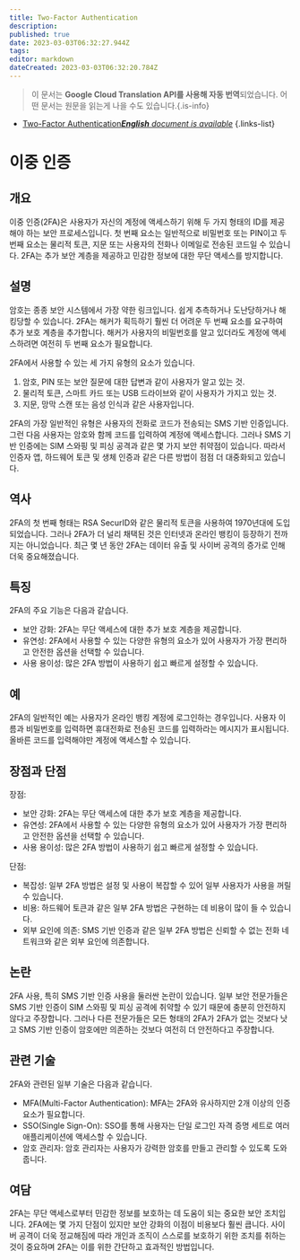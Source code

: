```yaml
---
title: Two-Factor Authentication
description: 
published: true
date: 2023-03-03T06:32:27.944Z
tags: 
editor: markdown
dateCreated: 2023-03-03T06:32:20.784Z
---
```


> 이 문서는 **Google Cloud Translation API를 사용해 자동 번역**되었습니다.
어떤 문서는 원문을 읽는게 나을 수도 있습니다.{.is-info}



- [Two-Factor Authentication***English** document is available*](/en/Knowledge-base/Dictionary/two-factor-authentication)
{.links-list}
# 이중 인증

## 개요

이중 인증(2FA)은 사용자가 자신의 계정에 액세스하기 위해 두 가지 형태의 ID를 제공해야 하는 보안 프로세스입니다. 첫 번째 요소는 일반적으로 비밀번호 또는 PIN이고 두 번째 요소는 물리적 토큰, 지문 또는 사용자의 전화나 이메일로 전송된 코드일 수 있습니다. 2FA는 추가 보안 계층을 제공하고 민감한 정보에 대한 무단 액세스를 방지합니다.

## 설명

암호는 종종 보안 시스템에서 가장 약한 링크입니다. 쉽게 추측하거나 도난당하거나 해킹당할 수 있습니다. 2FA는 해커가 획득하기 훨씬 더 어려운 두 번째 요소를 요구하여 추가 보호 계층을 추가합니다. 해커가 사용자의 비밀번호를 알고 있더라도 계정에 액세스하려면 여전히 두 번째 요소가 필요합니다.

2FA에서 사용할 수 있는 세 가지 유형의 요소가 있습니다.

1. 암호, PIN 또는 보안 질문에 대한 답변과 같이 사용자가 알고 있는 것.
2. 물리적 토큰, 스마트 카드 또는 USB 드라이브와 같이 사용자가 가지고 있는 것.
3. 지문, 망막 스캔 또는 음성 인식과 같은 사용자입니다.

2FA의 가장 일반적인 유형은 사용자의 전화로 코드가 전송되는 SMS 기반 인증입니다. 그런 다음 사용자는 암호와 함께 코드를 입력하여 계정에 액세스합니다. 그러나 SMS 기반 인증에는 SIM 스와핑 및 피싱 공격과 같은 몇 가지 보안 취약점이 있습니다. 따라서 인증자 앱, 하드웨어 토큰 및 생체 인증과 같은 다른 방법이 점점 더 대중화되고 있습니다.

## 역사

2FA의 첫 번째 형태는 RSA SecurID와 같은 물리적 토큰을 사용하여 1970년대에 도입되었습니다. 그러나 2FA가 더 널리 채택된 것은 인터넷과 온라인 뱅킹이 등장하기 전까지는 아니었습니다. 최근 몇 년 동안 2FA는 데이터 유출 및 사이버 공격의 증가로 인해 더욱 중요해졌습니다.

## 특징

2FA의 주요 기능은 다음과 같습니다.

- 보안 강화: 2FA는 무단 액세스에 대한 추가 보호 계층을 제공합니다.
- 유연성: 2FA에서 사용할 수 있는 다양한 유형의 요소가 있어 사용자가 가장 편리하고 안전한 옵션을 선택할 수 있습니다.
- 사용 용이성: 많은 2FA 방법이 사용하기 쉽고 빠르게 설정할 수 있습니다.

## 예

2FA의 일반적인 예는 사용자가 온라인 뱅킹 계정에 로그인하는 경우입니다. 사용자 이름과 비밀번호를 입력하면 휴대전화로 전송된 코드를 입력하라는 메시지가 표시됩니다. 올바른 코드를 입력해야만 계정에 액세스할 수 있습니다.

## 장점과 단점

장점:

- 보안 강화: 2FA는 무단 액세스에 대한 추가 보호 계층을 제공합니다.
- 유연성: 2FA에서 사용할 수 있는 다양한 유형의 요소가 있어 사용자가 가장 편리하고 안전한 옵션을 선택할 수 있습니다.
- 사용 용이성: 많은 2FA 방법이 사용하기 쉽고 빠르게 설정할 수 있습니다.

단점:

- 복잡성: 일부 2FA 방법은 설정 및 사용이 복잡할 수 있어 일부 사용자가 사용을 꺼릴 수 있습니다.
- 비용: 하드웨어 토큰과 같은 일부 2FA 방법은 구현하는 데 비용이 많이 들 수 있습니다.
- 외부 요인에 의존: SMS 기반 인증과 같은 일부 2FA 방법은 신뢰할 수 없는 전화 네트워크와 같은 외부 요인에 의존합니다.

## 논란

2FA 사용, 특히 SMS 기반 인증 사용을 둘러싼 논란이 있습니다. 일부 보안 전문가들은 SMS 기반 인증이 SIM 스와핑 및 피싱 공격에 취약할 수 있기 때문에 충분히 안전하지 않다고 주장합니다. 그러나 다른 전문가들은 모든 형태의 2FA가 2FA가 없는 것보다 낫고 SMS 기반 인증이 암호에만 의존하는 것보다 여전히 더 안전하다고 주장합니다.

## 관련 기술

2FA와 관련된 일부 기술은 다음과 같습니다.

- MFA(Multi-Factor Authentication): MFA는 2FA와 유사하지만 2개 이상의 인증 요소가 필요합니다.
- SSO(Single Sign-On): SSO를 통해 사용자는 단일 로그인 자격 증명 세트로 여러 애플리케이션에 액세스할 수 있습니다.
- 암호 관리자: 암호 관리자는 사용자가 강력한 암호를 만들고 관리할 수 있도록 도와줍니다.

## 여담

2FA는 무단 액세스로부터 민감한 정보를 보호하는 데 도움이 되는 중요한 보안 조치입니다. 2FA에는 몇 가지 단점이 있지만 보안 강화의 이점이 비용보다 훨씬 큽니다. 사이버 공격이 더욱 정교해짐에 따라 개인과 조직이 스스로를 보호하기 위한 조치를 취하는 것이 중요하며 2FA는 이를 위한 간단하고 효과적인 방법입니다.